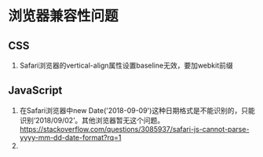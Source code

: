 # 浏览器兼容性问题

## CSS

1. Safari浏览器的vertical-align属性设置baseline无效，要加webkit前缀

## JavaScript

1. 在Safari浏览器中new Date('2018-09-09')这种日期格式是不能识别的，只能识别‘2018/09/02’。其他浏览器暂无这个问题。https://stackoverflow.com/questions/3085937/safari-js-cannot-parse-yyyy-mm-dd-date-format?rq=1
2. 

